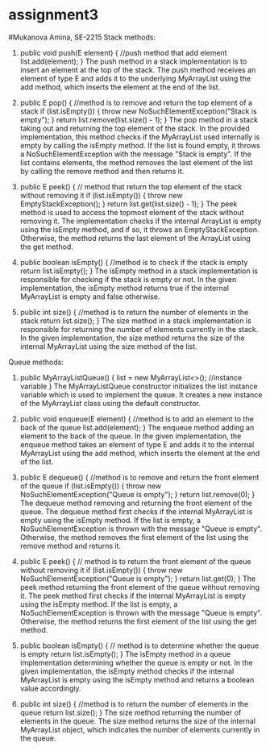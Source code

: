 # assignment3
#Mukanova Amina, SE-2215
Stack methods:
1) public void push(E element) { //push method that add element
   list.add(element);
   }
The push method in a stack implementation is to insert an element at the top of the stack. The push method receives an element of type E and adds it to the underlying MyArrayList using the add method, which inserts the element at the end of the list.

2) public E pop() { //method is to remove and return the top element of a stack
   if (list.isEmpty()) {
   throw new NoSuchElementException("Stack is empty");
   }
   return list.remove(list.size() - 1);
   }
The pop method in a stack taking out and returning the top element of the stack. In the provided implementation, this method checks if the MyArrayList used internally is empty by calling the isEmpty method. If the list is found empty, it throws a NoSuchElementException with the message "Stack is empty". If the list contains elements, the method removes the last element of the list by calling the remove method and then returns it.

3)  public E peek() { // method that return the top element of the stack without removing it
    if (list.isEmpty()) {
    throw new EmptyStackException();
    }
    return list.get(list.size() - 1);
    }
The peek method is used to access the topmost element of the stack without removing it. The implementation checks if the internal ArrayList is empty using the isEmpty method, and if so, it throws an EmptyStackException. Otherwise, the method returns the last element of the ArrayList using the get method.

4)  public boolean isEmpty() { //method is to check if the stack is empty
    return list.isEmpty();
    }
The isEmpty method in a stack implementation is responsible for checking if the stack is empty or not. In the given implementation, the isEmpty method returns true if the internal MyArrayList is empty and false otherwise.

5) public int size() { //method is to return the number of elements in the stack
   return list.size();
   }
The size method in a stack implementation is responsible for returning the number of elements currently in the stack. In the given implementation, the size method returns the size of the internal MyArrayList using the size method of the list.

Queue methods:
1) public MyArrayListQueue() {
   list = new MyArrayList<>(); //instance variable
   }
The MyArrayListQueue constructor initializes the list instance variable which is used to implement the queue. It creates a new instance of the MyArrayList class using the default constructor.

2) public void enqueue(E element) { //method is to add an element to the back of the queue
   list.add(element);
   }
The enqueue method adding an element to the back of the queue. In the given implementation, the enqueue method takes an element of type E and adds it to the internal MyArrayList using the add method, which inserts the element at the end of the list.

3) public E dequeue() { //method is to remove and return the front element of the queue
   if (list.isEmpty()) {
   throw new NoSuchElementException("Queue is empty");
   }
   return list.remove(0);
   }
The dequeue method removing and returning the front element of the queue. The dequeue method first checks if the internal MyArrayList is empty using the isEmpty method. If the list is empty, a NoSuchElementException is thrown with the message "Queue is empty". Otherwise, the method removes the first element of the list using the remove method and returns it.

4) public E peek() { // method is to return the front element of the queue without removing it
   if (list.isEmpty()) {
   throw new NoSuchElementException("Queue is empty");
   }
   return list.get(0);
   }
The peek method returning the front element of the queue without removing it. The peek method first checks if the internal MyArrayList is empty using the isEmpty method. If the list is empty, a NoSuchElementException is thrown with the message "Queue is empty". Otherwise, the method returns the first element of the list using the get method.

5) public boolean isEmpty() { // method is to determine whether the queue is empty
   return list.isEmpty();
   }
The isEmpty method in a queue implementation determining whether the queue is empty or not. In the given implementation, the isEmpty method checks if the internal MyArrayList is empty using the isEmpty method and returns a boolean value accordingly.

6) public int size() { //method is to return the number of elements in the queue
   return list.size();
   }
The size method returning the number of elements in the queue. The size method returns the size of the internal MyArrayList object, which indicates the number of elements currently in the queue.
